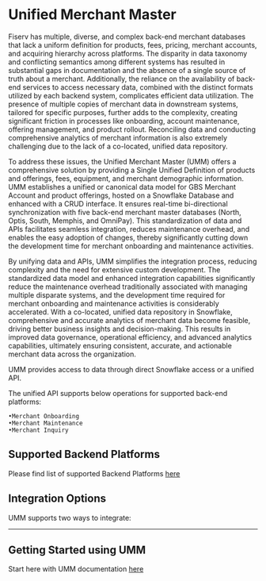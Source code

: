 # Unified Merchant Master

Fiserv has multiple, diverse, and complex back-end merchant databases that lack a uniform definition for products, fees, pricing, merchant accounts, and acquiring hierarchy across platforms. The disparity in data taxonomy and conflicting semantics among different systems has resulted in substantial gaps in documentation and the absence of a single source of truth about a merchant. Additionally, the reliance on the availability of back-end services to access necessary data, combined with the distinct formats utilized by each backend system, complicates efficient data utilization. The presence of multiple copies of merchant data in downstream systems, tailored for specific purposes, further adds to the complexity, creating significant friction in processes like onboarding, account maintenance, offering management, and product rollout. Reconciling data and conducting comprehensive analytics of merchant information is also extremely challenging due to the lack of a co-located, unified data repository.
 
To address these issues, the Unified Merchant Master (UMM) offers a comprehensive solution by providing a Single Unified Definition of products and offerings, fees, equipment, and merchant demographic information. UMM establishes a unified or canonical data model for GBS Merchant Account and product offerings, hosted on a Snowflake Database and enhanced with a CRUD interface. It ensures real-time bi-directional synchronization with five back-end merchant master databases (North, Optis, South, Memphis, and OmniPay). This standardization of data and APIs facilitates seamless integration, reduces maintenance overhead, and enables the easy adoption of changes, thereby significantly cutting down the development time for merchant onboarding and maintenance activities.
 
By unifying data and APIs, UMM simplifies the integration process, reducing complexity and the need for extensive custom development. The standardized data model and enhanced integration capabilities significantly reduce the maintenance overhead traditionally associated with managing multiple disparate systems, and the development time required for merchant onboarding and maintenance activities is considerably accelerated. With a co-located, unified data repository in Snowflake, comprehensive and accurate analytics of merchant data become feasible, driving better business insights and decision-making. This results in improved data governance, operational efficiency, and advanced analytics capabilities, ultimately ensuring consistent, accurate, and actionable merchant data across the organization.

UMM provides access to data through direct Snowflake access or a unified API.

The unified API supports below operations for supported back-end platforms:

    •Merchant Onboarding 
    •Merchant Maintenance 
    •Merchant Inquiry  

## Supported Backend Platforms

Please find list of supported Backend Platforms [here](?path=docs/specification/supportedPlatforms.md)

## Integration Options

UMM supports two ways to integrate:

<!-- type: row -->

<!-- type: card
title: UMM API 
description: Use GraphQL queries to retrieve or manage merchant data as well as Rest APIs for UMM Master Data definition.
link: ?path=docs/getting-access/api-access.md
-->

<!-- type: card
title: Direct Access to UMM Snowflake Database
description: Consumer will have full read access to UMM Snowflake database and can use the data to Synch with their application incrementally or periodically.
link: ?path=docs/getting-access/database-access.md
-->

<!-- type: row-end -->

---

## Getting Started using UMM

Start here with UMM documentation [here](?path=docs/specification/readMe.md)
